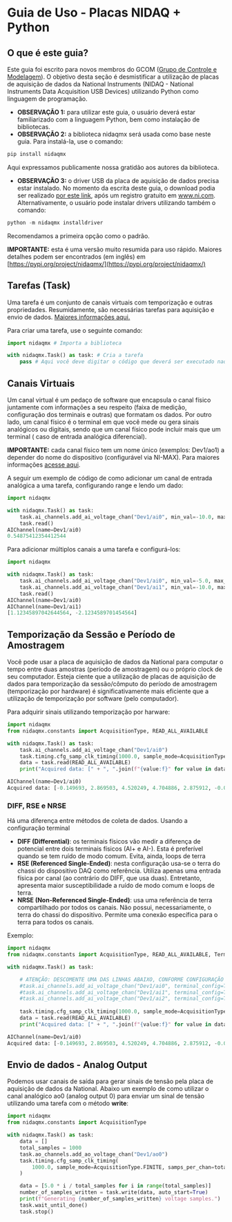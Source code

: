 # Guia de Uso - Placas NIDAQ + Python

## O que é este guia?

Este guia foi escrito para novos membros do GCOM ([Grupo de Controle e Modelagem](https://www.ufsj.edu.br/gcom)). O objetivo
desta seção é desmistificar a utilização de placas de aquisição de dados da National Instruments (NIDAQ - National 
Instruments Data Acquisition USB Devices) utilizando Python como linguagem de programação.

- **OBSERVAÇÃO 1:** para utilizar este guia, o usuário deverá estar familiarizado com a linguagem Python,
bem como instalação de bibliotecas. 
- **OBSERVAÇÃO 2:** a biblioteca nidaqmx será usada como base neste guia. Para instalá-la, use o comando: 

```python
pip install nidaqmx
```

Aqui expressamos publicamente nossa gratidão aos autores da biblioteca.

- **OBSERVAÇÃO 3:** o driver USB da placa de aquisição de dados precisa estar instalado. No momento da escrita deste 
guia, o download podia ser realizado [por este link](https://www.ni.com/en/support/downloads/drivers/download.ni-daq-mx.html?srsltid=AfmBOoqR5dNImzE-uENtu_rWsn18H7xPUaxoC6IlAsGM96JzoROllMhs#565026), após um 
registro gratuito em www.ni.com. Alternativamente, o usuário pode instalar drivers utilizando também o comando:

```python
python -m nidaqmx installdriver
```

Recomendamos a primeira opção como o padrão.

**IMPORTANTE:** esta é uma versão muito resumida para uso rápido. Maiores detalhes podem ser encontrados (em inglês) em 
[https://pypi.org/project/nidaqmx/](https://pypi.org/project/nidaqmx/)

## Tarefas (Task)

Uma tarefa é um conjunto de canais virtuais com temporização e outras propriedades. Resumidamente, 
são necessárias tarefas para aquisição e envio de dados. [Maiores informações aqui.](https://www.ni.com/docs/en-US/bundle/ni-daqmx/page/tasksnidaqmx.html)

Para criar uma tarefa, use o seguinte comando: 

```python
import nidaqmx # Importa a biblioteca 

with nidaqmx.Task() as task: # Cria a tarefa 
    pass # Aqui você deve digitar o código que deverá ser executado naquela tarefa.
```

## Canais Virtuais

Um canal virtual é um pedaço de software que encapsula o canal físico juntamente com 
informações a seu respeito (faixa de medição, configuração dos terminais e outras) que
formatam os dados. Por outro lado, um canal físico é o terminal em que você mede ou gera
sinais analógicos ou digitais, sendo que um canal físico pode incluir mais que um terminal (
caso de entrada analógica diferencial).

**IMPORTANTE:** cada canal físico tem um nome único (exemplos: Dev1/ao1) a depender do nome 
do dispositivo (configurável via NI-MAX). Para maiores informações [acesse aqui](https://www.ni.com/docs/en-US/bundle/ni-daqmx/page/chans.html).

A seguir um exemplo de código de como adicionar um canal de entrada analógica a uma tarefa, configurando
range e lendo um dado: 

```python
import nidaqmx

with nidaqmx.Task() as task:
    task.ai_channels.add_ai_voltage_chan("Dev1/ai0", min_val=-10.0, max_val=10.0)
    task.read()
AIChannel(name=Dev1/ai0)
0.54875412354412544
```

Para adicionar múltiplos canais a uma tarefa e configurá-los: 

```python
import nidaqmx

with nidaqmx.Task() as task:
    task.ai_channels.add_ai_voltage_chan("Dev1/ai0", min_val=-5.0, max_val=5.0)
    task.ai_channels.add_ai_voltage_chan("Dev1/ai1", min_val=-10.0, max_val=10.0)
    task.read()
AIChannel(name=Dev1/ai0)
AIChannel(name=Dev1/ai1)
[1.12345897042644564, -2.1234589701454564]
```

## Temporização da Sessão e Período de Amostragem

Você pode usar a placa de aquisição de dados da National para computar o tempo entre duas 
amostras (período de amostragem) ou o próprio clock de seu computador. Esteja ciente que a utilização
de placas de aquisição de dados para temporização da sessão/cômputo do período de amostragem 
(temporização por hardware) é significativamente mais eficiente que a utilização de temporização 
por software (pelo computador).

Para adquirir sinais utilizando temporização por harware:

```python
import nidaqmx
from nidaqmx.constants import AcquisitionType, READ_ALL_AVAILABLE

with nidaqmx.Task() as task:
    task.ai_channels.add_ai_voltage_chan("Dev1/ai0")
    task.timing.cfg_samp_clk_timing(1000.0, sample_mode=AcquisitionType.FINITE, samps_per_chan=10)
    data = task.read(READ_ALL_AVAILABLE)
    print("Acquired data: [" + ", ".join(f"{value:f}" for value in data) + "]")

AIChannel(name=Dev1/ai0)
Acquired data: [-0.149693, 2.869503, 4.520249, 4.704886, 2.875912, -0.006104, -2.895596, -4.493698, -4.515671, -2.776574]
```

### DIFF, RSE e NRSE

Há uma diferença entre métodos de coleta de dados. Usando a configuração terminal 

- **DIFF (Differential)**: os terminais físicos vão medir a diferença de potencial
entre dois terminais físicos (AI+ e AI-). Esta é preferível quando se tem ruído de modo comum. 
Evita, ainda, loops de terra 
- **RSE (Referenced Single-Ended)**: nesta configuração usa-se o terra do chassi do dispositivo DAQ
como referência. Utiliza apenas uma entrada física por canal (ao contrário do DIFF, que usa duas).
Entretanto, apresenta maior susceptibilidade a ruído de modo comum e loops de terra.
- **NRSE (Non-Referenced Single-Ended)**: usa uma referência de terra compartilhado por todos os canais. Não possui, 
necessariamente, o terra do chassi do dispositivo. Permite uma conexão específica para o terra para todos os canais.

Exemplo: 

```python
import nidaqmx
from nidaqmx.constants import AcquisitionType, READ_ALL_AVAILABLE, TerminalConfiguration

with nidaqmx.Task() as task:

	# ATENÇÃO: DESCOMENTE UMA DAS LINHAS ABAIXO, CONFORME CONFIGURAÇÃO TERMINAL DESEJADA
    #task.ai_channels.add_ai_voltage_chan("Dev1/ai0", terminal_config=TerminalConfiguration.DIFF)
    #task.ai_channels.add_ai_voltage_chan("Dev1/ai1", terminal_config=TerminalConfiguration.RSE)
	#task.ai_channels.add_ai_voltage_chan("Dev1/ai2", terminal_config=TerminalConfiguration.NRSE)
    
    task.timing.cfg_samp_clk_timing(1000.0, sample_mode=AcquisitionType.FINITE, samps_per_chan=10)
    data = task.read(READ_ALL_AVAILABLE)
    print("Acquired data: [" + ", ".join(f"{value:f}" for value in data) + "]")

AIChannel(name=Dev1/ai0)
Acquired data: [-0.149693, 2.869503, 4.520249, 4.704886, 2.875912, -0.006104, -2.895596, -4.493698, -4.515671, -2.776574]
```

## Envio de dados - Analog Output

Podemos usar canais de saída para gerar sinais de tensão pela placa de aquisição de 
dados da National. Abaixo um exemplo de como utilizar o canal analógico ao0 (analog output 0)
para enviar um sinal de tensão utilizando uma tarefa com o método **write**:

```python
import nidaqmx
from nidaqmx.constants import AcquisitionType

with nidaqmx.Task() as task:
    data = []
    total_samples = 1000
    task.ao_channels.add_ao_voltage_chan("Dev1/ao0")
    task.timing.cfg_samp_clk_timing(
        1000.0, sample_mode=AcquisitionType.FINITE, samps_per_chan=total_samples
    )

    data = [5.0 * i / total_samples for i in range(total_samples)]
    number_of_samples_written = task.write(data, auto_start=True)
    print(f"Generating {number_of_samples_written} voltage samples.")
    task.wait_until_done()
    task.stop()
```